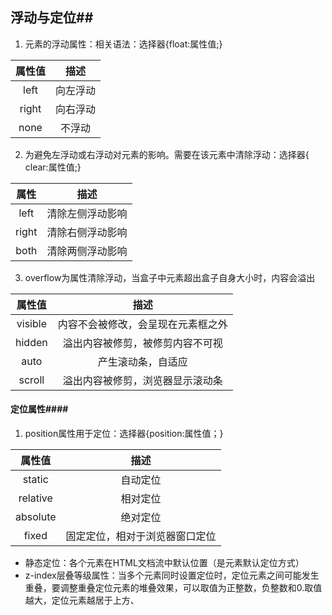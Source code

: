 ## 浮动与定位##

1. 元素的浮动属性：相关语法：选择器{float:属性值;}

| 属性值 |   描述   |
| :----: | :------: |
|  left  | 向左浮动 |
| right  | 向右浮动 |
|  none  |  不浮动  |

2. 为避免左浮动或右浮动对元素的影响。需要在该元素中清除浮动：选择器{ clear:属性值;}

| 属性  |       描述       |
| :---: | :--------------: |
| left  | 清除左侧浮动影响 |
| right | 清除右侧浮动影响 |
| both  | 清除两侧浮动影响 |

3. overflow为属性清除浮动，当盒子中元素超出盒子自身大小时，内容会溢出

| 属性值  |                描述                |
| :-----: | :--------------------------------: |
| visible | 内容不会被修改，会呈现在元素框之外 |
| hidden  |  溢出内容被修剪，被修剪内容不可视  |
|  auto   |         产生滚动条，自适应         |
| scroll  |  溢出内容被修剪，浏览器显示滚动条  |

#### 定位属性####

1. position属性用于定位：选择器{position:属性值；}

|  属性值  |              描述              |
| :------: | :----------------------------: |
|  static  |            自动定位            |
| relative |            相对定位            |
| absolute |            绝对定位            |
|  fixed   | 固定定位，相对于浏览器窗口定位 |

- 静态定位：各个元素在HTML文档流中默认位置（是元素默认定位方式）
- z-index层叠等级属性：当多个元素同时设置定位时，定位元素之间可能发生重叠，要调整重叠定位元素的堆叠效果，可以取值为正整数，负整数和0.取值越大，定位元素越居于上方、